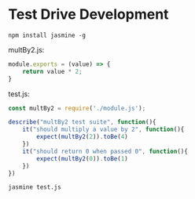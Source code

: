 # Test Drive Development

```
npm install jasmine -g
```

multBy2.js:
```javascript
module.exports = (value) => {
    return value * 2;
}
```

test.js:
```javascript
const multBy2 = require('./module.js');

describe("multBy2 test suite", function(){
    it("should multiply a value by 2", function(){
        expect(multBy2(2)).toBe(4)
    })
    it("should return 0 when passed 0", function(){
        expect(multBy2(0)).toBe(1)
    })
})
```

```
jasmine test.js 
```
